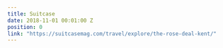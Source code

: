 ```yaml
---
title: Suitcase
date: 2018-11-01 00:01:00 Z
position: 0
link: "https://suitcasemag.com/travel/explore/the-rose-deal-kent/"
---
```


